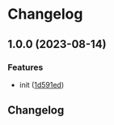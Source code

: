 # Changelog

## 1.0.0 (2023-08-14)


### Features

* init ([1d591ed](https://github.com/switchboard-xyz/function-templates/commit/1d591edb66851dfad6e5231ddb96a8d0498d0683))

## Changelog

